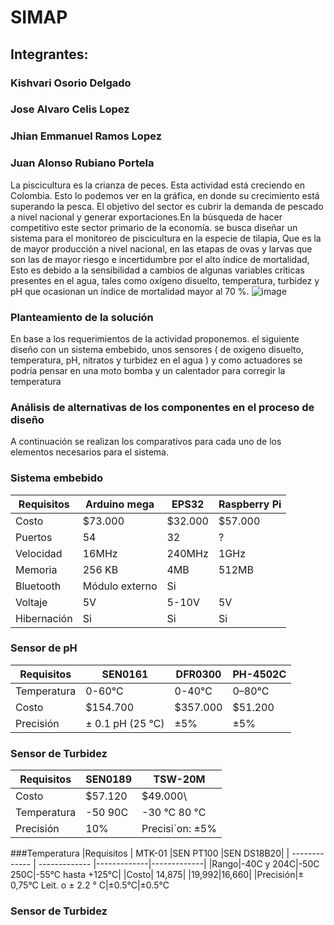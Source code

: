 # SIMAP
## Integrantes:
### Kishvari Osorio Delgado
### Jose Alvaro Celis Lopez
### Jhian Emmanuel Ramos Lopez
### Juan Alonso Rubiano Portela


La piscicultura es la crianza de peces.   Esta  actividad  está creciendo en Colombia.   Esto  lo podemos ver   en la gráfica, en donde  su crecimiento  está superando la pesca.    El objetivo  del sector es cubrir  la demanda  de   pescado  a nivel nacional y  generar   exportaciones.En la búsqueda  de hacer competitivo   este sector  primario de la economía. se busca  diseñar un sistema para el monitoreo de piscicultura en  la  especie  de  tilapia,  Que  es la de mayor producción  a  nivel nacional,  en las etapas    de ovas  y larvas que son las de   mayor riesgo e incertidumbre por el alto índice de mortalidad,   Esto  es debido a la sensibilidad a cambios de algunas variables críticas presentes en el agua, tales como oxígeno disuelto, temperatura, turbidez y pH que ocasionan un índice de mortalidad mayor al 70 %. 
![image](https://user-images.githubusercontent.com/70378208/161796310-63fd967b-5a00-49f2-ba95-e944b327d9ab.png)

### Planteamiento de  la solución 


En base a los requerimientos de  la actividad proponemos. el siguiente  diseño   con un sistema  embebido,  unos sensores ( de oxigeno disuelto, temperatura, pH, nitratos y turbidez  en el agua )   y  como actuadores  se podría pensar en una moto  bomba  y  un calentador  para corregir  la temperatura    



### Análisis de  alternativas de los  componentes en el proceso de diseño  


A continuación se realizan los comparativos para cada uno de los elementos
necesarios para el sistema.

### Sistema embebido
|Requisitos  | Arduino mega | EPS32| Raspberry Pi|
| ------------- | ------------- |-------------|-------------|
| Costo | $73.000  | $32.000 | $57.000|
| Puertos | 54  | 32 | ?|
|Velocidad| 16MHz|240MHz| 1GHz|
|Memoria| 256 KB|4MB|512MB|No|
|Bluetooth|Módulo externo|Si
|Voltaje|5V| 5-10V|5V
|Hibernación|Si|Si| Si  |

### Sensor de pH
|Requisitos  | SEN0161 | DFR0300| PH-4502C|
| ------------- | ------------- |-------------|-------------|
|Temperatura|0-60°C|0-40°C|0–80°C|
|Costo|$154.700|$357.000|$51.200|
|Precisión|± 0.1 pH (25 ℃)| ±5%|±5%|

### Sensor de Turbidez

|Requisitos  | SEN0189 | TSW-20M|
| ------------- | ------------- |-------------|
|Costo| $57.120| $49.000\
|Temperatura|-50 90C| -30 °C 80 °C|
|Precisión| 10%|Precisi´on: ±5%|

###Temperatura
|Requisitos  | MTK-01   |SEN PT100 |SEN DS18B20|
| ------------- | ------------- |-------------|-------------|
|Rango|-40C y 204C|-50C 250C|-55°C hasta +125°C|
|Costo| 14,875| |19,992|16,660|
|Precisión|± 0,75°C Leit. o ± 2.2 ° C|±0.5°C|±0.5°C

### Sensor de Turbidez


